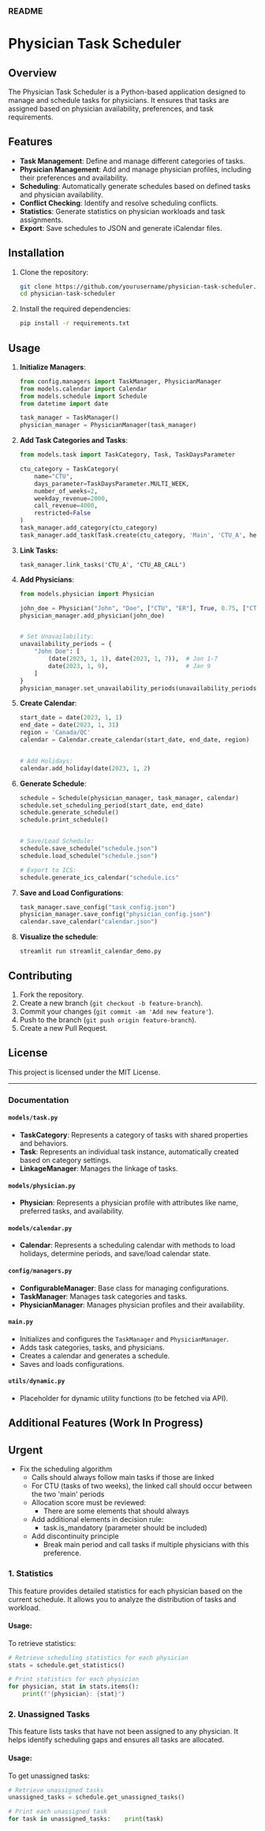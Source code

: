 ### README

# Physician Task Scheduler

## Overview
The Physician Task Scheduler is a Python-based application designed to manage and schedule tasks for physicians. It ensures that tasks are assigned based on physician availability, preferences, and task requirements.

## Features
- **Task Management**: Define and manage different categories of tasks.
- **Physician Management**: Add and manage physician profiles, including their preferences and availability.
- **Scheduling**: Automatically generate schedules based on defined tasks and physician availability.
- **Conflict Checking**: Identify and resolve scheduling conflicts.
- **Statistics**: Generate statistics on physician workloads and task assignments.
- **Export**: Save schedules to JSON and generate iCalendar files.

## Installation
1. Clone the repository:
    ```sh
    git clone https://github.com/yourusername/physician-task-scheduler.git
    cd physician-task-scheduler
    ```
2. Install the required dependencies:
    ```sh
    pip install -r requirements.txt
    ```

## Usage
1. **Initialize Managers**:
    ```python
    from config.managers import TaskManager, PhysicianManager
    from models.calendar import Calendar
    from models.schedule import Schedule
    from datetime import date
    
    task_manager = TaskManager()
    physician_manager = PhysicianManager(task_manager)
    ```

2. **Add Task Categories and Tasks**:
    ```python
    from models.task import TaskCategory, Task, TaskDaysParameter
    
    ctu_category = TaskCategory(
        name="CTU",
        days_parameter=TaskDaysParameter.MULTI_WEEK,
        number_of_weeks=2,
        weekday_revenue=2000,
        call_revenue=4000,
        restricted=False
    )
    task_manager.add_category(ctu_category)
    task_manager.add_task(Task.create(ctu_category, 'Main', 'CTU_A', heaviness=4))
    ```

3. **Link Tasks:**  

    ```
    task_manager.link_tasks('CTU_A', 'CTU_AB_CALL')
    ```

    

4. **Add Physicians**:

    ```python
    from models.physician import Physician
    
    john_doe = Physician("John", "Doe", ["CTU", "ER"], True, 0.75, ["CTU"], ["CTU"])
    physician_manager.add_physician(john_doe)
    
    
    # Set Unavailability:  
    unavailability_periods = {
        "John Doe": [
            (date(2023, 1, 1), date(2023, 1, 7)),  # Jan 1-7
            date(2023, 1, 9),                      # Jan 9
        ]
    }
    physician_manager.set_unavailability_periods(unavailability_periods)
    ```

5. **Create Calendar**:

    ```python
    start_date = date(2023, 1, 1)
    end_date = date(2023, 1, 31)
    region = 'Canada/QC'
    calendar = Calendar.create_calendar(start_date, end_date, region)
    
    
    # Add Holidays:  
    calendar.add_holiday(date(2023, 1, 2)
    ```

6. **Generate Schedule**:
    ```python
    schedule = Schedule(physician_manager, task_manager, calendar)
    schedule.set_scheduling_period(start_date, end_date)
    schedule.generate_schedule()
    schedule.print_schedule()
    
    
    # Save/Load Schedule:  
    schedule.save_schedule("schedule.json")
    schedule.load_schedule("schedule.json")
    
    # Export to ICS:  
    schedule.generate_ics_calendar("schedule.ics"
    ```

7. **Save and Load Configurations**:
    ```python
    task_manager.save_config("task_config.json")
    physician_manager.save_config("physician_config.json")
    calendar.save_calendar("calendar.json")
    ```

8. **Visualize the schedule**:
    ```shell
    streamlit run streamlit_calendar_demo.py
    ```
    
## Contributing
1. Fork the repository.
2. Create a new branch (`git checkout -b feature-branch`).
3. Commit your changes (`git commit -am 'Add new feature'`).
4. Push to the branch (`git push origin feature-branch`).
5. Create a new Pull Request.

## License
This project is licensed under the MIT License.

---

### Documentation

#### `models/task.py`

- **TaskCategory**: Represents a category of tasks with shared properties and behaviors.
- **Task**: Represents an individual task instance, automatically created based on category settings.
- **LinkageManager**: Manages the linkage of tasks.

#### `models/physician.py`

- **Physician**: Represents a physician profile with attributes like name, preferred tasks, and availability.

#### `models/calendar.py`

- **Calendar**: Represents a scheduling calendar with methods to load holidays, determine periods, and save/load calendar state.

#### `config/managers.py`

- **ConfigurableManager**: Base class for managing configurations.
- **TaskManager**: Manages task categories and tasks.
- **PhysicianManager**: Manages physician profiles and their availability.

#### `main.py`

- Initializes and configures the `TaskManager` and `PhysicianManager`.
- Adds task categories, tasks, and physicians.
- Creates a calendar and generates a schedule.
- Saves and loads configurations.

#### `utils/dynamic.py`

- Placeholder for dynamic utility functions (to be fetched via API).



## Additional Features (Work In Progress)



## Urgent

- Fix the scheduling algorithm
  - Calls should always follow main tasks if those are linked
  - For CTU (tasks of two weeks), the linked call should occur between the two 'main' periods
  - Allocation score must be reviewed:
    - There are some elements that should always
  - Add additional elements in decision rule:
    - task.is_mandatory (parameter should be included)
  - Add discontinuity principle
    - Break main period and call tasks if multiple physicians with this preference.

### 1. Statistics

This feature provides detailed statistics for each physician based on the current schedule. It allows you to analyze the distribution of tasks and workload.

#### Usage:

To retrieve statistics:

```python
# Retrieve scheduling statistics for each physician
stats = schedule.get_statistics()

# Print statistics for each physician
for physician, stat in stats.items():
    print(f"{physician}: {stat}")
```

### 2. Unassigned Tasks

This feature lists tasks that have not been assigned to any physician. It helps identify scheduling gaps and ensures all tasks are allocated.

#### Usage:

To get unassigned tasks:

```python
# Retrieve unassigned tasks 
unassigned_tasks = schedule.get_unassigned_tasks() 

# Print each unassigned task 
for task in unassigned_tasks:    print(task)
```

